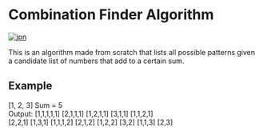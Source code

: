 # Combination Finder Algorithm
[![jpn](https://img.shields.io/badge/lang-jpn-red.svg)](https://github.com/renm10/CombFinder/blob/main/README-jp.md)

This is an algorithm made from scratch that lists all possible patterns given a candidate
list of numbers that add to a certain sum.

## Example
[1, 2, 3]   Sum = 5  
Output: [1,1,1,1,1]  [2,1,1,1]  [1,2,1,1]  [3,1,1]  [1,1,2,1]  
[2,2,1]  [1,3,1]  [1,1,1,2]  [2,1,2] [1,2,2] [3,2]  [1,1,3]  [2,3]





